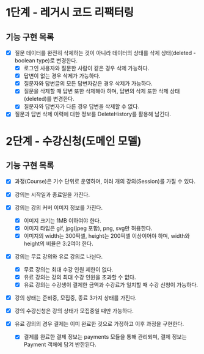 # 1단계 - 레거시 코드 리팩터링

## 기능 구현 목록
- [x] 질문 데이터를 완전히 삭제하는 것이 아니라 데이터의 상태를 삭제 상태(deleted - boolean type)로 변경한다.
  - [X] 로그인 사용자와 질문한 사람이 같은 경우 삭제 가능하다.
  - [X] 답변이 없는 경우 삭제가 가능하다.
  - [X] 질문자와 답변글의 모든 답변자같은 경우 삭제가 가능하다.
  - [X] 질문을 삭제할 때 답변 또한 삭제해야 하며, 답변의 삭제 또한 삭제 상태(deleted)를 변경한다.
  - [X] 질문자와 답변자가 다른 경우 답변을 삭제할 수 없다.
- [x] 질문과 답변 삭제 이력에 대한 정보를 DeleteHistory를 활용해 남긴다.

# 2단계 - 수강신청(도메인 모델)

## 기능 구현 목록

- [X] 과정(Course)은 기수 단위로 운영하며, 여러 개의 강의(Session)를 가질 수 있다.

- [X] 강의는 시작일과 종료일을 가진다.
- [X] 강의는 강의 커버 이미지 정보를 가진다.
  - [X] 이미지 크기는 1MB 이하여야 한다.
  - [X] 이미지 타입은 gif, jpg(jpeg 포함), png, svg만 허용한다.
  - [X] 이미지의 width는 300픽셀, height는 200픽셀 이상이어야 하며, width와 height의 비율은 3:2여야 한다.
- [X] 강의는 무료 강의와 유료 강의로 나뉜다.
  - [X] 무료 강의는 최대 수강 인원 제한이 없다.
  - [X] 유료 강의는 강의 최대 수강 인원을 초과할 수 없다.
  - [X] 유료 강의는 수강생이 결제한 금액과 수강료가 일치할 때 수강 신청이 가능하다.
- [X] 강의 상태는 준비중, 모집중, 종료 3가지 상태를 가진다.
- [X] 강의 수강신청은 강의 상태가 모집중일 때만 가능하다.
- [X] 유료 강의의 경우 결제는 이미 완료한 것으로 가정하고 이후 과정을 구현한다.
  - [X] 결제를 완료한 결제 정보는 payments 모듈을 통해 관리되며, 결제 정보는 Payment 객체에 담겨 반한된다.
